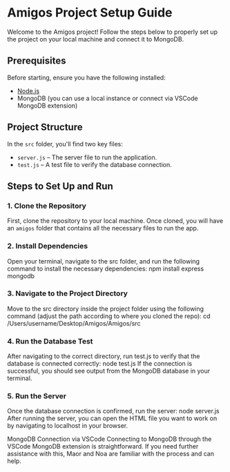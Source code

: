 # Amigos Project Setup Guide

Welcome to the Amigos project! Follow the steps below to properly set up the project on your local machine and connect it to MongoDB.

## Prerequisites

Before starting, ensure you have the following installed:

- [Node.js](https://nodejs.org/en/download/)
- MongoDB (you can use a local instance or connect via VSCode MongoDB extension)

## Project Structure

In the `src` folder, you'll find two key files:
- `server.js` – The server file to run the application.
- `test.js` – A test file to verify the database connection.

## Steps to Set Up and Run

### 1. Clone the Repository

First, clone the repository to your local machine. Once cloned, you will have an `amigos` folder that contains all the necessary files to run the app.

### 2. Install Dependencies

Open your terminal, navigate to the src folder, and run the following command to install the necessary dependencies:
npm install express mongodb

### 3. Navigate to the Project Directory

Move to the src directory inside the project folder using the following command (adjust the path according to where you cloned the repo):
cd /Users/username/Desktop/Amigos/Amigos/src

### 4. Run the Database Test
After navigating to the correct directory, run test.js to verify that the database is connected correctly:
node test.js
If the connection is successful, you should see output from the MongoDB database in your terminal.

### 5. Run the Server
Once the database connection is confirmed, run the server:
node server.js
After running the server, you can open the HTML file you want to work on by navigating to localhost in your browser.

MongoDB Connection via VSCode
Connecting to MongoDB through the VSCode MongoDB extension is straightforward. If you need further assistance with this, Maor and Noa are familiar with the process and can help.

